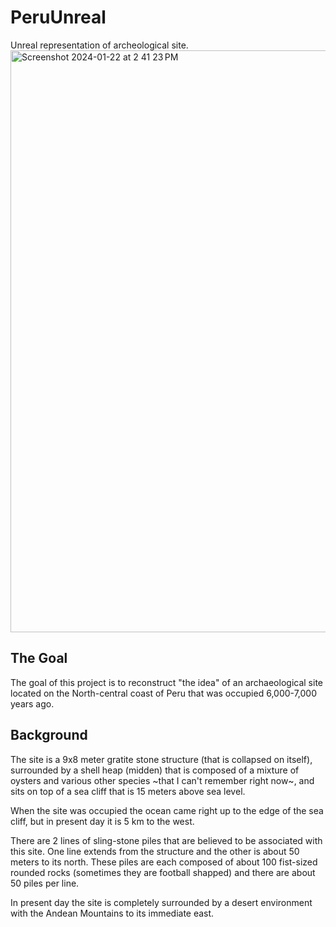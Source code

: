 # PeruUnreal
Unreal representation of archeological site.
<img width="931" alt="Screenshot 2024-01-22 at 2 41 23 PM" src="https://github.com/rrumsey1675/PeruUnreal/assets/78924970/5517ac92-a207-44c4-9e77-57be2803eb2c">


## The Goal

The goal of this project is to reconstruct "the idea" of an archaeological site located on the North-central coast of Peru that was occupied 6,000-7,000 years ago. 

## Background

The site is a 9x8 meter gratite stone structure (that is collapsed on itself), surrounded by a shell heap (midden) that is composed of a mixture of oysters and various other species ~that I can't remember right now~, and sits on top of a sea cliff that is 15 meters above sea level. 

When the site was occupied the ocean came right up to the edge of the sea cliff, but in present day it is 5 km to the west. 

There are 2 lines of sling-stone piles that are believed to be associated with this site. One line extends from the structure and the other is about 50 meters to its north. These piles are each composed of about 100 fist-sized rounded rocks (sometimes they are football shapped) and there are about 50 piles per line. 

In present day the site is completely surrounded by a desert environment with the Andean Mountains to its immediate east. 
